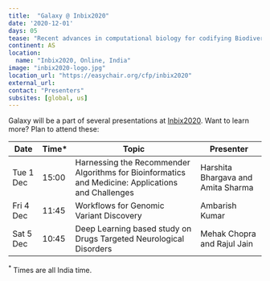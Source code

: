 ```yaml
---
title:  "Galaxy @ Inbix2020"
date: '2020-12-01'
days: 05
tease: "Recent advances in computational biology for codifying Biodiversity into one health approach: Biodiversity, Climate change, One health and Zoonotic diseases"
continent: AS
location:
  name: "Inbix2020, Online, India"
image: "inbix2020-logo.jpg"
location_url: "https://easychair.org/cfp/inbix2020"
external_url: 
contact: "Presenters"
subsites: [global, us]
---
```


Galaxy will be a part of several presentations at [Inbix2020](https://easychair.org/cfp/inbix2020).  Want to learn more?  Plan to attend these:

| Date | Time* | Topic | Presenter |
| ---- | ---- | ---- | ---- |
| Tue 1 Dec | 15:00 | Harnessing the Recommender Algorithms for Bioinformatics and Medicine: Applications and Challenges | Harshita Bhargava and Amita Sharma |
| Fri 4 Dec |11:45 | Workflows for Genomic Variant Discovery | Ambarish Kumar |
| Sat 5 Dec | 10:45 | Deep Learning based study on Drugs Targeted Neurological Disorders | Mehak Chopra and Rajul Jain |

<sup>*</sup> Times are all India time.

